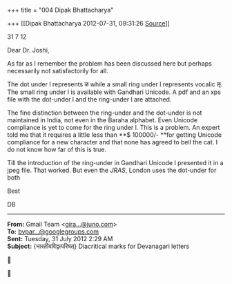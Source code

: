 +++
title = "004 Dipak Bhattacharya"

+++
[[Dipak Bhattacharya	2012-07-31, 09:31:26 [Source](https://groups.google.com/g/bvparishat/c/Cyidt3fpFoU)]]



31 7 12

Dear Dr. Joshi,

As far as I remember the problem has been discussed here but perhaps
necessarily not satisfactorily for all.

The dot under l represents ळ while a small ring under l represents vocalic ऌ. The small ring under l is available with Gandhari Unicode. A pdf and an xps file with the dot-under l and the ring-under l are attached.

The fine distinction between the ring-under and the dot-under is not maintained in India, not even in the Baraha alphabet. Even Unicode compliance is yet to come for the ring under l. This is a problem. An expert told me that it requires a little less than **$ 100000/- **for getting Unicode compliance for a new character and that none has agreed to bell the cat. I do not know how far of this is true.

Till the introduction of the ring-under in Gandhari Unicode I presented it in a jpeg file. That worked. But even the *JRAS*, London uses the dot-under for both

Best

DB  
  





  





------------------------------------------------------------------------

**From:** Gmail Team \<[gira...@juno.com]()\>  
**To:** [bvpar...@googlegroups.com]()  
**Sent:** Tuesday, 31 July 2012 2:29 AM  
**Subject:** {भारतीयविद्वत्परिषत्} Diacritical marks for Devanagari letters  

  





